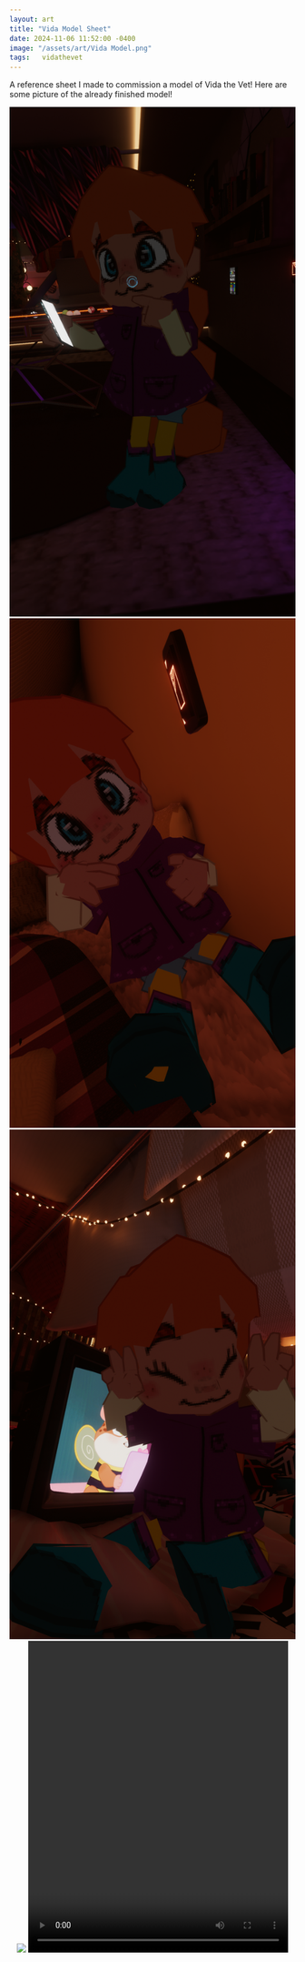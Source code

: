 ```yaml
---
layout: art
title: "Vida Model Sheet"
date: 2024-11-06 11:52:00 -0400
image: "/assets/art/Vida Model.png"
tags:   vidathevet
---
```


A reference sheet I made to commission a model of Vida the Vet! Here are some picture of the already finished model!


<center> <img src= "/assets/images/vida1.png"  style="max-width:100%;max-height:100vh"> <img src= "/assets/images/vida2.png"  style="max-width:100%;max-height:100vh"> <img src= "/assets/images/vida3.png"  style="max-width:100%;max-height:100vh"> <img src= "/assets/videos/vidafloss1.gif"  style="max-width:100%;max-height:100vh">

<video width="458" height="548" controls>
  <source src="/assets/videos/vidadance.mp4" type="video/mp4">
</video>
</center>
